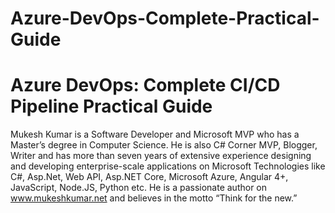 # Azure-DevOps-Complete-Practical-Guide
# Azure DevOps: Complete CI/CD Pipeline Practical Guide


Mukesh Kumar is a Software Developer and Microsoft MVP who has a Master’s degree in Computer Science. He is also C# Corner MVP, Blogger, Writer and has more than seven years of extensive experience designing and developing enterprise-scale applications on Microsoft Technologies like C#, Asp.Net, Web API, Asp.NET Core, Microsoft Azure, Angular 4+, JavaScript, Node.JS, Python etc.
He is a passionate author on www.mukeshkumar.net and believes in the motto “Think for the new.”
